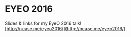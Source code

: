 # EYEO 2016

Slides &amp; links for my EyeO 2016 talk!    
[http://ncase.me/eyeo2016/](http://ncase.me/eyeo2016/)    
